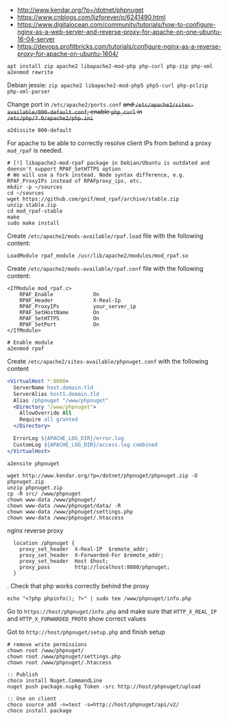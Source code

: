 * http://www.kendar.org/?p=/dotnet/phpnuget
* https://www.cnblogs.com/ljzforever/p/6241490.html
* https://www.digitalocean.com/community/tutorials/how-to-configure-nginx-as-a-web-server-and-reverse-proxy-for-apache-on-one-ubuntu-16-04-server
* https://devops.profitbricks.com/tutorials/configure-nginx-as-a-reverse-proxy-for-apache-on-ubuntu-1604/

```
apt install zip apache2 libapache2-mod-php php-curl php-zip php-xml
a2enmod rewrite
```
Debian jessie: `zip apache2 libapache2-mod-php5 php5-curl php-pclzip php-xml-parser`

Change port in `/etc/apache2/ports.conf` ~~and `/etc/apache2/sites-available/000-default.conf`, enable `php_curl` in `/etc/php/7.0/apache2/php.ini`~~

```shell
a2dissite 000-default
```
For apache to be able to correctly resolve client IPs from behind a proxy `mod_rpaf` is needed.
```shell
# [!] libapache2-mod-rpaf package in Debian/Ubuntu is outdated and doensn't support RPAF_SetHTTPS option
# We will use a fork instead. Node syntax difference, e.g. RPAF_ProxyIPs instead of RPAFproxy_ips, etc.
mkdir -p ~/sources
cd ~/sources
wget https://github.com/gnif/mod_rpaf/archive/stable.zip
unzip stable.zip
cd mod_rpaf-stable
make
sudo make install
```
Create `/etc/apache2/mods-available/rpaf.load` file with the following content:
```
LoadModule rpaf_module /usr/lib/apache2/modules/mod_rpaf.so
```
Create `/etc/apache2/mods-available/rpaf.conf` file with the following content:
```
<IfModule mod_rpaf.c>
    RPAF_Enable             On
    RPAF_Header             X-Real-Ip
    RPAF_ProxyIPs           your_server_ip 
    RPAF_SetHostName        On
    RPAF_SetHTTPS           On
    RPAF_SetPort            On
</IfModule>
```
```shell
# Enable module
a2enmod rpaf
```

Create `/etc/apache2/sites-available/phpnuget.conf` with the following content
```apache
<VirtualHost *:8080>
  ServerName host.domain.tld
  ServerAlias host1.domain.tld
  Alias /phpnuget "/www/phpnuget"
  <Directory "/www/phpnuget">
    AllowOverride All
    Require all granted
  </Directory>

  ErrorLog ${APACHE_LOG_DIR}/error.log
  CustomLog ${APACHE_LOG_DIR}/access.log combined
</VirtualHost>
```

```
a2ensite phpnuget

wget http://www.kendar.org/?p=/dotnet/phpnuget/phpnuget.zip -O phpnuget.zip
unzip phpnuget.zip
cp -R src/ /www/phpnuget
chown www-data /www/phpnuget/
chown www-data /www/phpnuget/data/ -R
chown www-data /www/phpnuget/settings.php
chown www-data /www/phpnuget/.htaccess
```

nginx reverse proxy
```
  location /phpnuget {
    proxy_set_header  X-Real-IP  $remote_addr;
    proxy_set_header  X-Forwarded-For $remote_addr;
    proxy_set_header  Host $host;
    proxy_pass        http://localhost:8080/phpnuget;
  }
```
.
Check that php works correctly behind the proxy
```shell
echo "<?php phpinfo(); ?>" | sudo tee /www/phpnuget/info.php
```
Go to `https://host/phpnuget/info.php` and make sure that `HTTP_X_REAL_IP` and `HTTP_X_FORWARDED_PROTO` show correct values

Got to `http://host/phpnuget/setup.php` and finish setup
```
# remove write permissions
chown root /www/phpnuget/
chown root /www/phpnuget/settings.php
chown root /www/phpnuget/.htaccess
```

```batch
:: Publish
choco install Nuget.CommandLine
nuget push package.nupkg Token -src http://host/phpnuget/upload

:: Use on client
choco source add -n=test -s=http://host/phpnuget/api/v2/
choco install package
```
